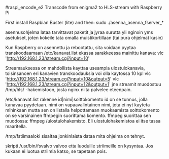 #raspi_encode_e2
Transcode from enigma2 to HLS-stream with Raspberry Pi

First install Raspbian Buster (lite) and then:
sudo ./asenna_asenna_fserver_*

asennusohjelma lataa tarvittavat paketit ja jyraa surutta yli nginxin yms asetukset, joten kokeile tata omalla muistikortillaan (tai pura ohjelmat kasin)

Kun Raspberry on asennettu ja rebootattu, sita voidaan pyytaa transkoodaamaan /etc/kanavat.list ekassa sarakkeessa mainittu kanava:
vlc 'http://192.168.1.23/stream.cgi?input=10'

Streamauksessa on mahdollista kayttaa useampia ulostulokanavia, toisinsanoen eri kanavien transkoodauksia voi olla kaytossa 10 kpl
vlc 'http://192.168.1.23/stream.cgi?input=10&output=5'
vlc 'http://192.168.1.23/stream.cgi?input=12&output=1'
jne
streamit muodostuu /tmp/hls/<numero> -hakemistoon, josta nginx niita palvelee eteenpain.

/etc/kanavat.list rakenne
id|nimi|soittokomento
id on se tunnus, jolla kanavaa pyydetaan.
nimi on vapaavalintainen nimi, jota ei nyt kayteta mihinkaan mutta sen on listalla helpottamaan muokaamista
soittokomento on se varsinainen ffmpegin suorittama komento. ffmpeg suorittaa sen muodossa:
ffmpeg <soittokomento> /ulostulohakemisto. Eli ulostulohakemistoa ei itse tassa maaritella.


/tmp/fstiimaaloki sisaltaa jonkinlaista dataa mita ohjelma on tehnyt.

skripti /usr/bin/fsvalvo valvoo etta luoduille striimeille on kysyntaa. Jos kukaan ei luotua striimia katso, se tapetaan pois.
